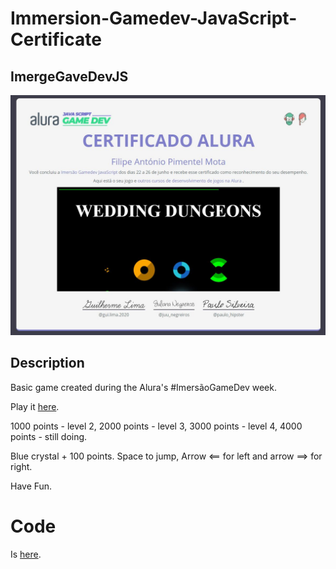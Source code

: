 # Immersion-Gamedev-JavaScript-Certificate
## ImergeGaveDevJS
![certificado_alura](https://github.com/Drete457/ImergeGaveDevJS/blob/master/Certificado.JPG)

## Description

Basic game created during the Alura's #ImersãoGameDev week.

Play it [here](https://drete457.github.io/ImergeGaveDevJS/ "here").

1000 points - level 2, 2000 points - level 3, 3000 points - level 4, 4000 points - still doing.

Blue crystal + 100 points. Space to jump, Arrow <== for left and arrow ==> for right.

Have Fun.

# Code

Is [here](https://github.com/Drete457/ImergeGaveDevJS "here").
